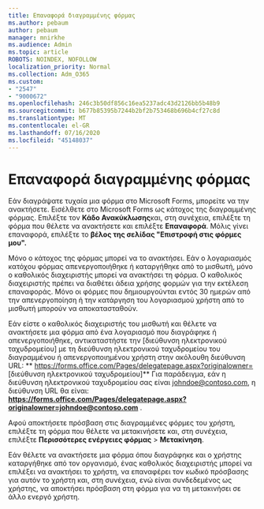 ```yaml
---
title: Επαναφορά διαγραμμένης φόρμας
ms.author: pebaum
author: pebaum
manager: mnirkhe
ms.audience: Admin
ms.topic: article
ROBOTS: NOINDEX, NOFOLLOW
localization_priority: Normal
ms.collection: Adm_O365
ms.custom:
- "2547"
- "9000672"
ms.openlocfilehash: 246c3b50df856c16ea5237adc43d2126bb5b48b9
ms.sourcegitcommit: b677b85395b7244b2bf2b753468b696b4cf27c8d
ms.translationtype: MT
ms.contentlocale: el-GR
ms.lasthandoff: 07/16/2020
ms.locfileid: "45148037"
---
```

# <a name="restore-a-deleted-form"></a>Επαναφορά διαγραμμένης φόρμας

Εάν διαγράψατε τυχαία μια φόρμα στο Microsoft Forms, μπορείτε να την ανακτήσετε. Εισέλθετε στο Microsoft Forms ως κάτοχος της διαγραμμένης φόρμας. Επιλέξτε τον **Κάδο Ανακύκλωσης**και, στη συνέχεια, επιλέξτε τη φόρμα που θέλετε να ανακτήσετε και επιλέξτε **Επαναφορά**. Μόλις γίνει επαναφορά, επιλέξτε το **βέλος της σελίδας "Επιστροφή στις φόρμες μου".**

Μόνο ο κάτοχος της φόρμας μπορεί να το ανακτήσει. Εάν ο λογαριασμός κατόχου φόρμας απενεργοποιήθηκε ή καταργήθηκε από το μισθωτή, μόνο ο καθολικός διαχειριστής μπορεί να ανακτήσει τη φόρμα. Ο καθολικός διαχειριστής πρέπει να διαθέτει άδεια χρήσης φορμών για την εκτέλεση επαναφοράς. Μόνο οι φόρμες που δημιουργούνται εντός 30 ημερών από την απενεργοποίηση ή την κατάργηση του λογαριασμού χρήστη από το μισθωτή μπορούν να αποκατασταθούν.

Εάν είστε ο καθολικός διαχειριστής του μισθωτή και θέλετε να ανακτήσετε μια φόρμα από ένα λογαριασμό που διαγράφηκε ή απενεργοποιήθηκε, αντικαταστήστε την [διεύθυνση ηλεκτρονικού ταχυδρομείου] με τη διεύθυνση ηλεκτρονικού ταχυδρομείου του διαγραμμένου ή απενεργοποιημένου χρήστη στην ακόλουθη διεύθυνση URL: ** https://forms.office.com/Pages/delegatepage.aspx?originalowner= [διεύθυνση ηλεκτρονικού ταχυδρομείου]** Για παράδειγμα, εάν η διεύθυνση ηλεκτρονικού ταχυδρομείου σας είναι johndoe@contoso.com, η διεύθυνση URL θα είναι: **https://forms.office.com/Pages/delegatepage.aspx?originalowner=johndoe@contoso.com** . 

Αφού αποκτήσετε πρόσβαση στις διαγραμμένες φόρμες του χρήστη, επιλέξτε τη φόρμα που θέλετε να μετακινήσετε και, στη συνέχεια, επιλέξτε **Περισσότερες ενέργειες φόρμας**  >  **Μετακίνηση**.

Εάν θέλετε να ανακτήσετε μια φόρμα όπου διαγράφηκε και ο χρήστης καταργήθηκε από τον οργανισμό, ένας καθολικός διαχειριστής μπορεί να επιλέξει να ανακτήσει το χρήστη, να επαναφέρει τον κωδικό πρόσβασης για αυτόν το χρήστη και, στη συνέχεια, ενώ είναι συνδεδεμένος ως χρήστης, να αποκτήσει πρόσβαση στη φόρμα για να τη μετακινήσει σε άλλο ενεργό χρήστη. 